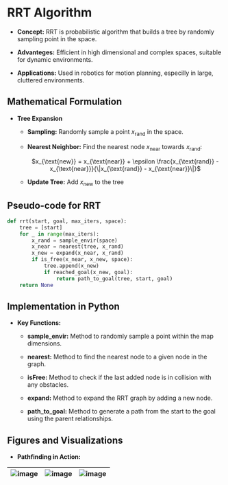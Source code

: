 # RRT Algorithm 

- **Concept:** RRT is probabilistic algorithm that builds a tree by randomly sampling point in the space.

- **Advanteges:** Efficient in high dimensional and complex spaces, suitable for dynamic environments.

- **Applications:** Used in robotics for motion planning, especilly in large, cluttered environments.

## Mathematical Formulation

- **Tree Expansion**

   - **Sampling:** Randomly sample a point $x_{\text{rand}}$ in the space.
     
   - **Nearest Neighbor:** Find the nearest node $x_{\text{near}}$ towards $x_{\text{rand}}$:
               <div style="text-align: center;">
                $x_{\text{new}} = x_{\text{near}} + \epsilon \frac{x_{\text{rand}} - x_{\text{near}}}{\|x_{\text{rand}} - x_{\text{near}}\|}$
               </div>
               
   - **Update Tree:** Add $x_{\text{new}}$ to the tree
   
## Pseudo-code for RRT
```Python
def rrt(start, goal, max_iters, space):
    tree = [start]
    for _ in range(max_iters):
        x_rand = sample_envir(space)
        x_near = nearest(tree, x_rand)
        x_new = expand(x_near, x_rand)
        if is_free(x_near, x_new, space):
            tree.append(x_new)
            if reached_goal(x_new, goal):
                return path_to_goal(tree, start, goal)
    return None
```

## Implementation in Python 
- **Key Functions:**
  
     - **sample_envir:** Method to randomly sample a point within the map dimensions.
       
     - **nearest:** Method to find the nearest node to a given node in the graph.
       
     - **isFree:** Method to check if the last added node is in collision with any obstacles.
       
     - **expand:** Method to expand the RRT graph by adding a new node.
       
     - **path_to_goal:** Method to generate a path from the start to the goal using the parent relationships.
## Figures and Visualizations 
- **Pathfinding in Action:** 
 
| ![image](https://github.com/GhassenHafsiaINSAT/Path_Planning/assets/110825502/72078da2-c1f9-4e87-b79d-9c6cf8e18dcc)| ![image](https://github.com/GhassenHafsiaINSAT/Path_Planning/assets/110825502/a1f0b83d-d8aa-466e-a91a-36a0f2ce3d3a) | ![image](https://github.com/GhassenHafsiaINSAT/Path_Planning/assets/110825502/a0595ba6-e680-4110-8258-73daa7b3938f) |
|---------------------------------------|---------------------------------------|---------------------------------------|



       
       

